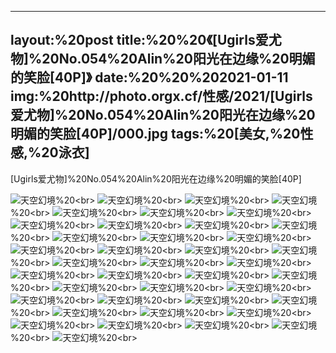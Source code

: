 ﻿---
layout:%20post
title:%20%20《[Ugirls爱尤物]%20No.054%20Alin%20阳光在边缘%20明媚的笑脸[40P]》
date:%20%20%202021-01-11
img:%20http://photo.orgx.cf/性感/2021/[Ugirls爱尤物]%20No.054%20Alin%20阳光在边缘%20明媚的笑脸[40P]/000.jpg
tags:%20[美女,%20性感,%20泳衣]
---

[Ugirls爱尤物]%20No.054%20Alin%20阳光在边缘%20明媚的笑脸[40P]



![天空幻境](http://photo.orgx.cf/性感/2021/[Ugirls爱尤物]%20No.054%20Alin%20阳光在边缘%20明媚的笑脸[40P]/001.jpg%20''天空幻境'')%20<br>
![天空幻境](http://photo.orgx.cf/性感/2021/[Ugirls爱尤物]%20No.054%20Alin%20阳光在边缘%20明媚的笑脸[40P]/002.jpg%20''天空幻境'')%20<br>
![天空幻境](http://photo.orgx.cf/性感/2021/[Ugirls爱尤物]%20No.054%20Alin%20阳光在边缘%20明媚的笑脸[40P]/003.jpg%20''天空幻境'')%20<br>
![天空幻境](http://photo.orgx.cf/性感/2021/[Ugirls爱尤物]%20No.054%20Alin%20阳光在边缘%20明媚的笑脸[40P]/004.jpg%20''天空幻境'')%20<br>
![天空幻境](http://photo.orgx.cf/性感/2021/[Ugirls爱尤物]%20No.054%20Alin%20阳光在边缘%20明媚的笑脸[40P]/005.jpg%20''天空幻境'')%20<br>
![天空幻境](http://photo.orgx.cf/性感/2021/[Ugirls爱尤物]%20No.054%20Alin%20阳光在边缘%20明媚的笑脸[40P]/006.jpg%20''天空幻境'')%20<br>
![天空幻境](http://photo.orgx.cf/性感/2021/[Ugirls爱尤物]%20No.054%20Alin%20阳光在边缘%20明媚的笑脸[40P]/007.jpg%20''天空幻境'')%20<br>
![天空幻境](http://photo.orgx.cf/性感/2021/[Ugirls爱尤物]%20No.054%20Alin%20阳光在边缘%20明媚的笑脸[40P]/008.jpg%20''天空幻境'')%20<br>
![天空幻境](http://photo.orgx.cf/性感/2021/[Ugirls爱尤物]%20No.054%20Alin%20阳光在边缘%20明媚的笑脸[40P]/009.jpg%20''天空幻境'')%20<br>
![天空幻境](http://photo.orgx.cf/性感/2021/[Ugirls爱尤物]%20No.054%20Alin%20阳光在边缘%20明媚的笑脸[40P]/010.jpg%20''天空幻境'')%20<br>
![天空幻境](http://photo.orgx.cf/性感/2021/[Ugirls爱尤物]%20No.054%20Alin%20阳光在边缘%20明媚的笑脸[40P]/011.jpg%20''天空幻境'')%20<br>
![天空幻境](http://photo.orgx.cf/性感/2021/[Ugirls爱尤物]%20No.054%20Alin%20阳光在边缘%20明媚的笑脸[40P]/012.jpg%20''天空幻境'')%20<br>
![天空幻境](http://photo.orgx.cf/性感/2021/[Ugirls爱尤物]%20No.054%20Alin%20阳光在边缘%20明媚的笑脸[40P]/013.jpg%20''天空幻境'')%20<br>
![天空幻境](http://photo.orgx.cf/性感/2021/[Ugirls爱尤物]%20No.054%20Alin%20阳光在边缘%20明媚的笑脸[40P]/014.jpg%20''天空幻境'')%20<br>
![天空幻境](http://photo.orgx.cf/性感/2021/[Ugirls爱尤物]%20No.054%20Alin%20阳光在边缘%20明媚的笑脸[40P]/015.jpg%20''天空幻境'')%20<br>
![天空幻境](http://photo.orgx.cf/性感/2021/[Ugirls爱尤物]%20No.054%20Alin%20阳光在边缘%20明媚的笑脸[40P]/016.jpg%20''天空幻境'')%20<br>
![天空幻境](http://photo.orgx.cf/性感/2021/[Ugirls爱尤物]%20No.054%20Alin%20阳光在边缘%20明媚的笑脸[40P]/017.jpg%20''天空幻境'')%20<br>
![天空幻境](http://photo.orgx.cf/性感/2021/[Ugirls爱尤物]%20No.054%20Alin%20阳光在边缘%20明媚的笑脸[40P]/018.jpg%20''天空幻境'')%20<br>
![天空幻境](http://photo.orgx.cf/性感/2021/[Ugirls爱尤物]%20No.054%20Alin%20阳光在边缘%20明媚的笑脸[40P]/019.jpg%20''天空幻境'')%20<br>
![天空幻境](http://photo.orgx.cf/性感/2021/[Ugirls爱尤物]%20No.054%20Alin%20阳光在边缘%20明媚的笑脸[40P]/020.jpg%20''天空幻境'')%20<br>
![天空幻境](http://photo.orgx.cf/性感/2021/[Ugirls爱尤物]%20No.054%20Alin%20阳光在边缘%20明媚的笑脸[40P]/021.jpg%20''天空幻境'')%20<br>
![天空幻境](http://photo.orgx.cf/性感/2021/[Ugirls爱尤物]%20No.054%20Alin%20阳光在边缘%20明媚的笑脸[40P]/022.jpg%20''天空幻境'')%20<br>
![天空幻境](http://photo.orgx.cf/性感/2021/[Ugirls爱尤物]%20No.054%20Alin%20阳光在边缘%20明媚的笑脸[40P]/023.jpg%20''天空幻境'')%20<br>
![天空幻境](http://photo.orgx.cf/性感/2021/[Ugirls爱尤物]%20No.054%20Alin%20阳光在边缘%20明媚的笑脸[40P]/024.jpg%20''天空幻境'')%20<br>
![天空幻境](http://photo.orgx.cf/性感/2021/[Ugirls爱尤物]%20No.054%20Alin%20阳光在边缘%20明媚的笑脸[40P]/025.jpg%20''天空幻境'')%20<br>
![天空幻境](http://photo.orgx.cf/性感/2021/[Ugirls爱尤物]%20No.054%20Alin%20阳光在边缘%20明媚的笑脸[40P]/026.jpg%20''天空幻境'')%20<br>
![天空幻境](http://photo.orgx.cf/性感/2021/[Ugirls爱尤物]%20No.054%20Alin%20阳光在边缘%20明媚的笑脸[40P]/027.jpg%20''天空幻境'')%20<br>
![天空幻境](http://photo.orgx.cf/性感/2021/[Ugirls爱尤物]%20No.054%20Alin%20阳光在边缘%20明媚的笑脸[40P]/028.jpg%20''天空幻境'')%20<br>
![天空幻境](http://photo.orgx.cf/性感/2021/[Ugirls爱尤物]%20No.054%20Alin%20阳光在边缘%20明媚的笑脸[40P]/029.jpg%20''天空幻境'')%20<br>
![天空幻境](http://photo.orgx.cf/性感/2021/[Ugirls爱尤物]%20No.054%20Alin%20阳光在边缘%20明媚的笑脸[40P]/030.jpg%20''天空幻境'')%20<br>
![天空幻境](http://photo.orgx.cf/性感/2021/[Ugirls爱尤物]%20No.054%20Alin%20阳光在边缘%20明媚的笑脸[40P]/031.jpg%20''天空幻境'')%20<br>
![天空幻境](http://photo.orgx.cf/性感/2021/[Ugirls爱尤物]%20No.054%20Alin%20阳光在边缘%20明媚的笑脸[40P]/032.jpg%20''天空幻境'')%20<br>
![天空幻境](http://photo.orgx.cf/性感/2021/[Ugirls爱尤物]%20No.054%20Alin%20阳光在边缘%20明媚的笑脸[40P]/033.jpg%20''天空幻境'')%20<br>
![天空幻境](http://photo.orgx.cf/性感/2021/[Ugirls爱尤物]%20No.054%20Alin%20阳光在边缘%20明媚的笑脸[40P]/034.jpg%20''天空幻境'')%20<br>
![天空幻境](http://photo.orgx.cf/性感/2021/[Ugirls爱尤物]%20No.054%20Alin%20阳光在边缘%20明媚的笑脸[40P]/035.jpg%20''天空幻境'')%20<br>
![天空幻境](http://photo.orgx.cf/性感/2021/[Ugirls爱尤物]%20No.054%20Alin%20阳光在边缘%20明媚的笑脸[40P]/036.jpg%20''天空幻境'')%20<br>
![天空幻境](http://photo.orgx.cf/性感/2021/[Ugirls爱尤物]%20No.054%20Alin%20阳光在边缘%20明媚的笑脸[40P]/037.jpg%20''天空幻境'')%20<br>
![天空幻境](http://photo.orgx.cf/性感/2021/[Ugirls爱尤物]%20No.054%20Alin%20阳光在边缘%20明媚的笑脸[40P]/038.jpg%20''天空幻境'')%20<br>
![天空幻境](http://photo.orgx.cf/性感/2021/[Ugirls爱尤物]%20No.054%20Alin%20阳光在边缘%20明媚的笑脸[40P]/039.jpg%20''天空幻境'')%20<br>
![天空幻境](http://photo.orgx.cf/性感/2021/[Ugirls爱尤物]%20No.054%20Alin%20阳光在边缘%20明媚的笑脸[40P]/040.jpg%20''天空幻境'')%20<br>